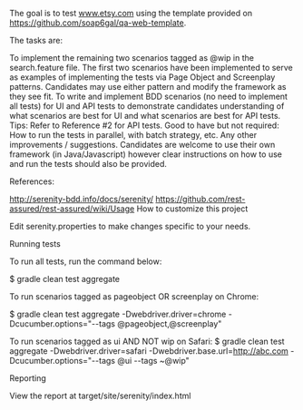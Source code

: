 The goal is to test www.etsy.com using the template provided on https://github.com/soap6gal/qa-web-template.

The tasks are:

To implement the remaining two scenarios tagged as @wip in the search.feature file. The first two scenarios have been implemented to serve as examples of implementing the tests via Page Object and Screenplay patterns. Candidates may use either pattern and modify the framework as they see fit.
To write and implement BDD scenarios (no need to implement all tests) for UI and API tests to demonstrate candidates understanding of what scenarios are best for UI and what scenarios are best for API tests. Tips: Refer to Reference #2 for API tests.
Good to have but not required: How to run the tests in parallel, with batch strategy, etc.
Any other improvements / suggestions.
Candidates are welcome to use their own framework (in Java/Javascript) however clear instructions on how to use and run the tests should also be provided.

References:

http://serenity-bdd.info/docs/serenity/
https://github.com/rest-assured/rest-assured/wiki/Usage
How to customize this project

Edit serenity.properties to make changes specific to your needs.

Running tests

To run all tests, run the command below:

$ gradle clean test aggregate

To run scenarios tagged as pageobject OR screenplay on Chrome:

$ gradle clean test aggregate -Dwebdriver.driver=chrome -Dcucumber.options="--tags @pageobject,@screenplay"

To run scenarios tagged as ui AND NOT wip on Safari: $ gradle clean test aggregate -Dwebdriver.driver=safari -Dwebdriver.base.url=http://abc.com -Dcucumber.options="--tags @ui --tags ~@wip"

Reporting

View the report at target/site/serenity/index.html
